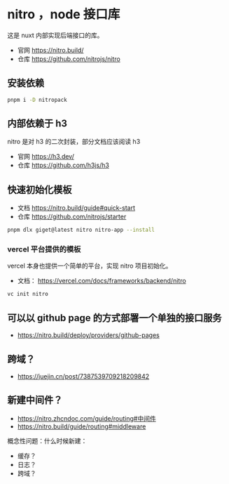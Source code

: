 # nitro ，node 接口库

这是 nuxt 内部实现后端接口的库。

- 官网 https://nitro.build/
- 仓库 https://github.com/nitrojs/nitro

## 安装依赖

```bash
pnpm i -D nitropack
```

## 内部依赖于 h3

nitro 是对 h3 的二次封装，部分文档应该阅读 h3

- 官网 https://h3.dev/
- 仓库 https://github.com/h3js/h3

## 快速初始化模板

- 文档 https://nitro.build/guide#quick-start
- 仓库 https://github.com/nitrojs/starter

```bash
pnpm dlx giget@latest nitro nitro-app --install
```

### vercel 平台提供的模板

vercel 本身也提供一个简单的平台，实现 nitro 项目初始化。

- 文档： https://vercel.com/docs/frameworks/backend/nitro

```bash
vc init nitro
```

## 可以以 github page 的方式部署一个单独的接口服务

- https://nitro.build/deploy/providers/github-pages

## 跨域？

- https://juejin.cn/post/7387539709218209842

## 新建中间件？

- https://nitro.zhcndoc.com/guide/routing#中间件
- https://nitro.build/guide/routing#middleware

概念性问题：什么时候新建：

- 缓存？
- 日志？
- 跨域？
